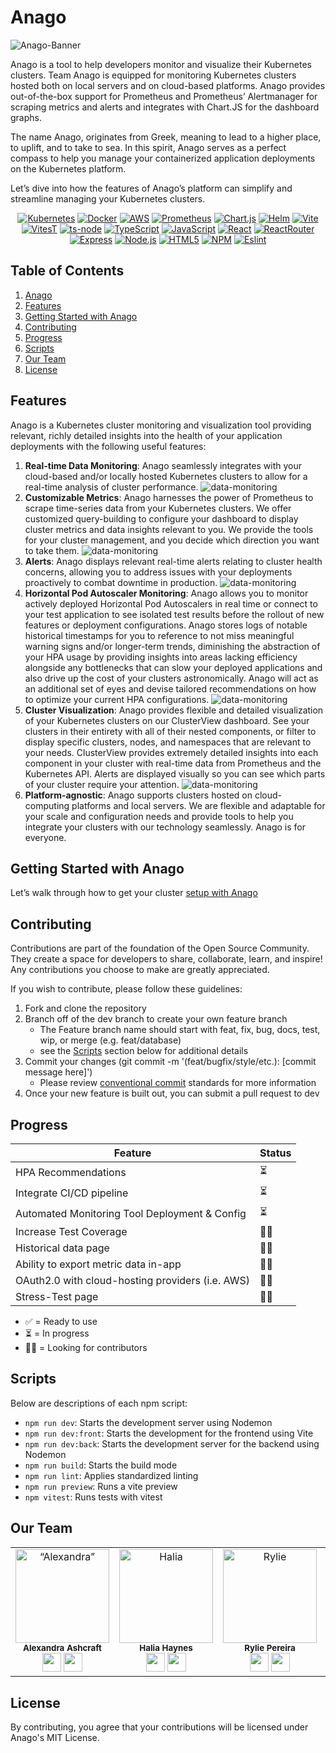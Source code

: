 # Anago

![Anago-Banner](client/assets/images/abg3.png)

Anago is a tool to help developers monitor and visualize their Kubernetes clusters. Team Anago is equipped for monitoring Kubernetes clusters hosted both on local servers and on cloud-based platforms. Anago provides out-of-the-box support for Prometheus and Prometheus’ Alertmanager for scraping metrics and alerts and integrates with Chart.JS for the dashboard graphs.

The name Anago, originates from Greek, meaning to lead to a higher place, to uplift, and to take to sea. In this spirit, Anago serves as a perfect compass to help you manage your containerized application deployments on the Kubernetes platform.

Let’s dive into how the features of Anago’s platform can simplify and streamline managing your Kubernetes clusters.

<div align= "center">

[![Kubernetes](https://img.shields.io/badge/kubernetes-326ce5.svg?&style=for-the-badge&logo=kubernetes&logoColor=white)](https://kubernetes.io/) [![Docker](https://img.shields.io/badge/Docker-2CA5E0?style=for-the-badge&logo=docker&logoColor=white)](https://www.docker.com/) [![AWS](https://img.shields.io/badge/Amazon_AWS-FF9900?style=for-the-badge&logo=amazonaws&logoColor=white)](https://aws.amazon.com/) [![Prometheus](https://img.shields.io/badge/Prometheus-000000?style=for-the-badge&logo=prometheus&labelColor=000000)](https://prometheus.io/) [![Chart.js](https://img.shields.io/badge/Chart%20js-FF6384?style=for-the-badge&logo=chartdotjs&logoColor=white)](https://www.chartjs.org/) [![Helm](https://img.shields.io/badge/Helm-0F1689?style=for-the-badge&logo=Helm&labelColor=0F1689)](https://helm.sh/) [![Vite](https://img.shields.io/badge/Vite-B73BFE?style=for-the-badge&logo=vite&logoColor=FFD62E)](https://vitejs.dev/) [![VitesT](https://img.shields.io/badge/Vitest-86b91a?style=for-the-badge&logo=vitest&logoColor=edd532)](https://vitest.dev/) [![ts-node](https://img.shields.io/badge/ts--node-3178C6?style=for-the-badge&logo=ts-node&logoColor=white)](https://www.npmjs.com/package/ts-node) [![TypeScript](https://img.shields.io/badge/TypeScript-007ACC?style=for-the-badge&logo=typescript&logoColor=white)](https://www.typescriptlang.org/) [![JavaScript](https://img.shields.io/badge/JavaScript-323330?style=for-the-badge&logo=javascript&logoColor=F7DF1E)](https://developer.mozilla.org/en-US/docs/Web/JavaScript) [![React](https://img.shields.io/badge/React-20232A?style=for-the-badge&logo=react&logoColor=61DAFB)](https://react.dev/) [![ReactRouter](https://img.shields.io/badge/React_Router-CA4245?style=for-the-badge&logo=react-router&logoColor=white)](https://reactrouter.com/en/main) [![Express](https://img.shields.io/badge/Express%20js-000000?style=for-the-badge&logo=express&logoColor=white)](https://expressjs.com/) [![Node.js](https://img.shields.io/badge/Node%20js-339933?style=for-the-badge&logo=nodedotjs&logoColor=white)](https://nodejs.org/en) [![HTML5](https://img.shields.io/badge/HTML5-E34F26?style=for-the-badge&logo=html5&logoColor=white)](https://developer.mozilla.org/en-US/docs/Glossary/HTML5) [![NPM](https://img.shields.io/badge/npm-CB3837?style=for-the-badge&logo=npm&logoColor=white)](https://www.npmjs.com/) [![Eslint](https://img.shields.io/badge/ESLint-4B3263?style=for-the-badge&logo=eslint&logoColor=white)](https://eslint.org/)

</div>

## Table of Contents

1. [Anago](#Anago)
2. [Features](#features)
3. [Getting Started with Anago](#Getting-Started-with-Anago)
4. [Contributing](#Contributing)
5. [Progress](#Progress)
6. [Scripts](#Scripts)
7. [Our Team](#our-team)
8. [License](#license)

## Features

Anago is a Kubernetes cluster monitoring and visualization tool providing relevant, richly detailed insights into the health of your application deployments with the following useful features:

1. **Real-time Data Monitoring**: Anago seamlessly integrates with your cloud-based and/or locally hosted Kubernetes clusters to allow for a real-time analysis of cluster performance.
   ![data-monitoring](/client/assets/gifs/MonitorVid.gif)
2. **Customizable Metrics**: Anago harnesses the power of Prometheus to scrape time-series data from your Kubernetes clusters. We offer customized query-building to configure your dashboard to display cluster metrics and data insights relevant to you. We provide the tools for your cluster management, and you decide which direction you want to take them.
   ![data-monitoring](/client/assets/gifs/AddMetric.gif)
3. **Alerts**: Anago displays relevant real-time alerts relating to cluster health concerns, allowing you to address issues with your deployments proactively to combat downtime in production.
   ![data-monitoring](/client/assets/gifs/AlertVid.gif)
4. **Horizontal Pod Autoscaler Monitoring**: Anago allows you to monitor actively deployed Horizontal Pod Autoscalers in real time or connect to your test application to see isolated test results before the rollout of new features or deployment configurations. Anago stores logs of notable historical timestamps for you to reference to not miss meaningful warning signs and/or longer-term trends, diminishing the abstraction of your HPA usage by providing insights into areas lacking efficiency alongside any bottlenecks that can slow your deployed applications and also drive up the cost of your clusters astronomically. Anago will act as an additional set of eyes and devise tailored recommendations on how to optimize your current HPA configurations.
   ![data-monitoring](/client/assets/gifs/HPAVid.gif)
5. **Cluster Visualization**: Anago provides flexible and detailed visualization of your Kubernetes clusters on our ClusterView dashboard. See your clusters in their entirety with all of their nested components, or filter to display specific clusters, nodes, and namespaces that are relevant to your needs. ClusterView provides extremely detailed insights into each component in your cluster with real-time data from Prometheus and the Kubernetes API. Alerts are displayed visually so you can see which parts of your cluster require your attention.
   ![data-monitoring](/client/assets/gifs/ClusterVid.gif)
6. **Platform-agnostic**: Anago supports clusters hosted on cloud-computing platforms and local servers. We are flexible and adaptable for your scale and configuration needs and provide tools to help you integrate your clusters with our technology seamlessly. Anago is for everyone.

## Getting Started with Anago

Let’s walk through how to get your cluster [setup with Anago](/SetupREADME.md)

## Contributing

Contributions are part of the foundation of the Open Source Community. They create a space for developers to share, collaborate, learn, and inspire! Any contributions you choose to make are greatly appreciated.

If you wish to contribute, please follow these guidelines:

1. Fork and clone the repository
2. Branch off of the dev branch to create your own feature branch
   - The Feature branch name should start with feat, fix, bug, docs, test, wip, or merge (e.g. feat/database)
   - see the [Scripts](##Scripts) section below for additional details
3. Commit your changes (git commit -m '(feat/bugfix/style/etc.): [commit message here]')
   - Please review [conventional commit](https://www.conventionalcommits.org/en/v1.0.0/) standards for more information
4. Once your new feature is built out, you can submit a pull request to dev

## Progress

| Feature                                          | Status |
| ------------------------------------------------ | ------ |
| HPA Recommendations                              | ⏳     |
| Integrate CI/CD pipeline                         | ⏳     |
| Automated Monitoring Tool Deployment & Config    | ⏳     |
| Increase Test Coverage                           | 🙏🏻     |
| Historical data page                             | 🙏🏻     |
| Ability to export metric data in-app             | 🙏🏻     |
| OAuth2.0 with cloud-hosting providers (i.e. AWS) | 🙏🏻     |
| Stress-Test page                                 | 🙏🏻     |

- ✅ = Ready to use
- ⏳ = In progress
- 🙏🏻 = Looking for contributors

## Scripts

Below are descriptions of each npm script:

- `npm run dev`: Starts the development server using Nodemon
- `npm run dev:front`: Starts the development for the frontend using Vite
- `npm run dev:back`: Starts the development server for the backend using Nodemon
- `npm run build`: Starts the build mode
- `npm run lint`: Applies standardized linting
- `npm run preview`: Runs a vite preview
- `npm vitest`: Runs tests with vitest

## Our Team

  <table>
  <tr>
    <td align="center">
      <img src="client/assets/Anago-Members/alexandra.png" alt= “Alexandra” width="150px;" alt=""/>
      <br />
      <sub><b>Alexandra Ashcraft</b></sub>
      <br />
      <a href="https://www.linkedin.com/in/alexandra-ashcraft1"><img src="https://ssl.gstatic.com/atari/images/sociallinks/linkedin_white_28dp.png" height="30px"/></a>
      <a href="https://github.com/AlexandraAshcraft"><img src="https://ssl.gstatic.com/atari/images/sociallinks/github_white_28dp.png" height="30px"/></a>
    </td>
    <td align="center">
      <img src="client/assets/Anago-Members/halia2.jpg" alt= "Halia" width="150px"/>
      <br />
      <sub><b>Halia Haynes</b></sub>
      <br />
    <a href="https://www.linkedin.com/in/haliahaynes/"><img src="https://ssl.gstatic.com/atari/images/sociallinks/linkedin_white_28dp.png" height="30px"/></a>
      <a href="https://github.com/hhaynes4"><img src="https://ssl.gstatic.com/atari/images/sociallinks/github_white_28dp.png" height="30px"/></a>
    </td>
    <td align="center">
      <img src="client/assets/Anago-Members/Rylie.jpg" alt= "Rylie" width="150px;" />
      <br />
      <sub><b>Rylie Pereira</b></sub>
      <br />
      <a href="https://www.linkedin.com/in/rylie-pereira-524711225/"><img src="https://ssl.gstatic.com/atari/images/sociallinks/linkedin_white_28dp.png" height="30px"/></a>
      <a href="https://github.com/ryliep"><img src="https://ssl.gstatic.com/atari/images/sociallinks/github_white_28dp.png" height="30px"/></a>
    </td>
     <td align="center">
      <img src="client/assets/Anago-Members/Steve.jpeg" alt= "Steve" width="150px"/>
      <br />
      <sub><b>Steve Schlepphorst</b></sub>
      <br />
      <a href="https://www.linkedin.com/in/schlepphorst/"><img src="https://ssl.gstatic.com/atari/images/sociallinks/linkedin_white_28dp.png" height="30px"/></a>
      <a href="https://github.com/schlepphorst"><img src="https://ssl.gstatic.com/atari/images/sociallinks/github_white_28dp.png" height="30px"/></a>
    </td>
  <tr>
  </tr>
</table>

## License

By contributing, you agree that your contributions will be licensed under Anago's MIT License.
